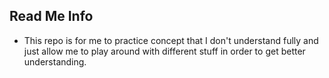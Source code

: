 ## Read Me Info

- This repo is for me to practice concept that I don't understand fully and just allow me to play around with different stuff in order to get better understanding.
